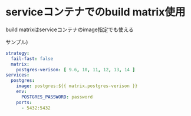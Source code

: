 # serviceコンテナでのbuild matrix使用　

build matrixはserviceコンテナのimage指定でも使える

サンプル)
```yaml
strategy:
  fail-fast: false
  matrix:
    postgres-verison: [ 9.6, 10, 11, 12, 13, 14 ]
services:
  postgres:
    image: postgres:${{ matrix.postgres-verison }}
    env:
      POSTGRES_PASSWORD: password
    ports:
      - 5432:5432
```
